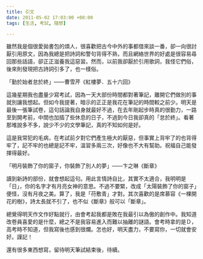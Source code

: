 ```yaml
---
title: 引文
date: 2011-05-02 17:03:00 +08:00
tags: [生活, 考試, 隨想]

---
```


雖然我是個很愛拋書包的煩人，很喜歡把古今中外的事都借來談一番，卻一向很討厭引用原文，因為我總是把詩詞和警句背得不熟，而且網絡世界的好處是很容易尋回那些話語，卻正正滋養我這惡習。然而，以前我卻厭於引用歌詞，我怪它們俗，後來則發現把古詩詞引多了，也一樣俗。  
  
「勤於始者怠於終」——曹雪芹《紅樓夢．五十六回》  
  
這幾星期我也盡量少寫考試，因為一天大部份時間都對著筆記，離開它們做別的事就別讓我想起。但如今我提著，暗示的正正是我花在筆記的時間較之前少。明天是最後一張筆試卷，這句話論我自身就最好不過，在去年剛起步時真的很勤力，一路至到開考前，中間也加插了些休息的日子，不過到今日我卻真的「怠於終」。看著那堆說多不多，說少不少的文學筆記，真的不知如何是好。  
  
這是我常犯的毛病，在考試前夕對它們產生極大的厭惡，但事實上背牢了的也背得牢了，記不牢的也總是記不牢，溫習多兩三次，好像也不大有幫助。祝福自己能發揮得最好。  
  
「明月裝飾了你的窗子，你裝飾了別人的夢」——卞之琳《斷章》  
  
讀到新詩的部份，就會想起這句。用此言情詩自比，其實不太適合，我明明是「日」，你的名字才有月亮女神的意思。不過不要緊，改成「太陽裝飾了你的窗子」便怪，沒有月夜之美。算了，我是「苻敷青」才對。其次喜歡的是席慕容《一棵開花的樹》，詩太長就不引了，也不似《斷章》般可以「斷章」。  
  
  
總覺得明天作文作好點就行，由會考起我都是敗在我最引以為傲的創作中。我知道改卷員喜愛的是什麼，總之不是我容易進入而難以抽離的謎語。會考時拿的是Ｄ，高考時不知道，但我寫後也感到很爛。怎也好，明天盡力，不要寫你，一切就會安好。謹記！  
  
還有很多東西想寫，留待明天筆試結束後，待續。
